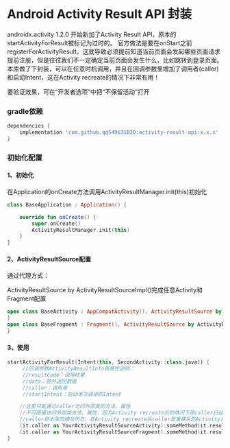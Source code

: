 # Android Activity Result API 封装
androidx.activity 1.2.0 开始新加了Activity Result API，原本的startActivityForResult被标记为过时的。
官方做法是要在onStart之前registerForActivityResult，这就导致必须提前知道当前页面会发起哪些页面请求提前注册，但是往往我们不一定确定当前页面会发生什么，比如跳转到登录页面。
本库做了下封装，可以在任意时机调用，并且在回调参数里增加了调用者(caller)和启动Intent，这在Activity recreate的情况下非常有用！

要验证效果，可在“开发者选项”中把“不保留活动”打开

### gradle依赖

```groovy
dependencies {
    implementation 'com.github.qq549631030:activity-result-api:x.x.x'
}
```

### 初始化配置

#### 1、初始化

在Application的onCreate方法调用ActivityResultManager.init(this)初始化

```kotlin
class BaseApplication : Application() {

    override fun onCreate() {
        super.onCreate()
        ActivityResultManager.init(this)
    }
}
```

#### 2、ActivityResultSource配置

通过代理方式：

ActivityResultSource by ActivityResultSourceImpl()完成任意Activity和Fragment配置

```kotlin
open class BaseActivity : AppCompatActivity(), ActivityResultSource by ActivityResultSourceImpl() {
}
open class BaseFragment : Fragment(), ActivityResultSource by ActivityResultSourceImpl() {
}
```

#### 3、使用

```kotlin
startActivityForResult(Intent(this, SecondActivity::class.java)) {
     //回调参数ActivityResultInfo各属性说明：
     //resultCode：调用结果
     //data：额外返回数据
     //caller：调用者
     //startIntent：启动本次调用的Intent

    //这里只能通过caller访问外部类的方法、属性
    //不可直接访问外部类方法、属性，因为Activity recreate后的情况下原caller已经不存在了
    //caller是本库的精华所在，在Activity recreate后caller是重建后的Activity或Fragment
    (it.caller as YourActivityResultSourceActivity).someMethod(it.resultCode, it.data, it.startIntent)
    (it.caller as YourActivityResultSourceFragment).someMethod(it.resultCode, it.data, it.startIntent)
}
```

